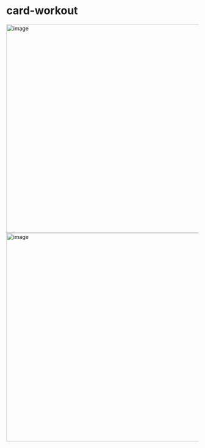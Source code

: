 # card-workout

<img width="546" alt="image" src="https://github.com/wengriff/card-workout/assets/53659533/0bcf1917-eca5-4d58-844f-e2556b1bc4f6">
<img width="546" alt="image" src="https://github.com/wengriff/card-workout/assets/53659533/14a0b0b4-2125-43a6-893e-88622aad704f">



